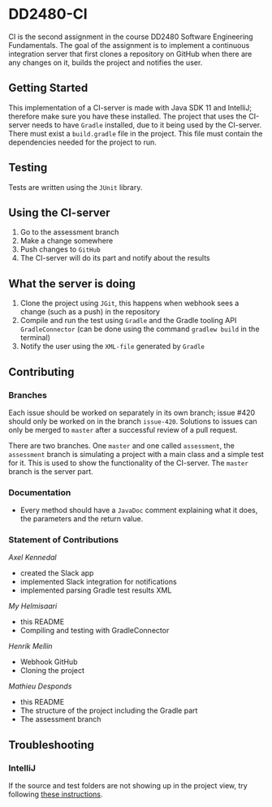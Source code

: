 # DD2480-CI
CI is the second assignment in the course DD2480 Software Engineering Fundamentals. The goal of the assignment is to implement a continuous integration server that first clones a repository on GitHub when there are any changes on it, builds the project and notifies the user. 

## Getting Started
This implementation of a CI-server is made with Java SDK 11 and IntelliJ; therefore make sure you have these installed. The project that uses the CI-server needs to have `Gradle` installed, due to it being used by the CI-server. There must exist a `build.gradle` file in the project. This file must contain the dependencies needed for the project to run.

## Testing
Tests are written using the `JUnit` library. 

## Using the CI-server
1. Go to the assessment branch
1. Make a change somewhere
1. Push changes to `GitHub`
1. The CI-server will do its part and notify about the results

## What the server is doing
1. Clone the project using `JGit`, this happens when webhook sees a change (such as a push) in the repository
1. Compile and run the test using `Gradle` and the Gradle tooling API `GradleConnector` (can be done using the command `gradlew build` in the terminal)
1. Notify the user using the `XML-file` generated by `Gradle`

## Contributing
### Branches
Each issue should be worked on separately in its own branch; issue #420 should only be worked on in the branch `issue-420`. Solutions to issues can only be merged to `master` after a successful review of a pull request.

There are two branches. One `master` and one called `assessment`, the `assessment` branch is simulating a project with a main class and a simple test for it. This is used to show the functionality of the CI-server. The `master` branch is the server part.

### Documentation
* Every method should have a `JavaDoc` comment explaining what it does, the parameters and the return value. 

### Statement of Contributions
_Axel Kennedal_
* created the Slack app
* implemented Slack integration for notifications
* implemented parsing Gradle test results XML
    
_My Helmisaari_
 * this README
 * Compiling and testing with GradleConnector

       
_Henrik Mellin_
 * Webhook GitHub
 * Cloning the project

   
_Mathieu Desponds_
 * this README
 * The structure of the project including the Gradle part 
 * The assessment branch 
    
## Troubleshooting
### IntelliJ
If the source and test folders are not showing up in the project view, try following [these instructions](https://stackoverflow.com/questions/5816419/intellij-does-not-show-project-folders).
